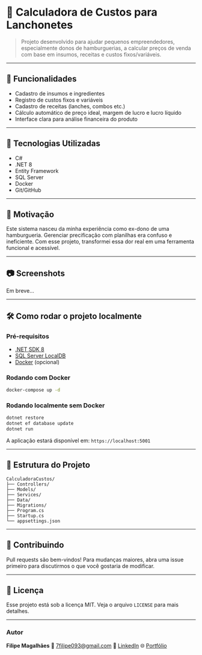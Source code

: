 # 🧮 Calculadora de Custos para Lanchonetes

> Projeto desenvolvido para ajudar pequenos empreendedores, especialmente donos de hamburguerias, a calcular preços de venda com base em insumos, receitas e custos fixos/variáveis.

---

## 📌 Funcionalidades

* Cadastro de insumos e ingredientes
* Registro de custos fixos e variáveis
* Cadastro de receitas (lanches, combos etc.)
* Cálculo automático de preço ideal, margem de lucro e lucro líquido
* Interface clara para análise financeira do produto

---

## 🚀 Tecnologias Utilizadas

* C#
* .NET 8
* Entity Framework
* SQL Server
* Docker
* Git/GitHub

---

## 🧠 Motivação

Este sistema nasceu da minha experiência como ex-dono de uma hamburgueria. Gerenciar precificação com planilhas era confuso e ineficiente. Com esse projeto, transformei essa dor real em uma ferramenta funcional e acessível.

---

## 📷 Screenshots

Em breve...

---

## 🛠️ Como rodar o projeto localmente

### Pré-requisitos

* [.NET SDK 8](https://dotnet.microsoft.com/en-us/download)
* [SQL Server LocalDB](https://docs.microsoft.com/pt-br/sql/database-engine/configure-windows/sql-server-express-localdb)
* [Docker](https://www.docker.com/) (opcional)

### Rodando com Docker

```bash
docker-compose up -d
```

### Rodando localmente sem Docker

```bash
dotnet restore
dotnet ef database update
dotnet run
```

A aplicação estará disponível em: `https://localhost:5001`

---

## 📁 Estrutura do Projeto

```
CalculadoraCustos/
├── Controllers/
├── Models/
├── Services/
├── Data/
├── Migrations/
├── Program.cs
├── Startup.cs
└── appsettings.json
```

---

## 🤝 Contribuindo

Pull requests são bem-vindos! Para mudanças maiores, abra uma issue primeiro para discutirmos o que você gostaria de modificar.

---

## 📄 Licença

Esse projeto está sob a licença MIT. Veja o arquivo `LICENSE` para mais detalhes.

---

### Autor

**Filipe Magalhães**
📧 [7filipe093@gmail.com](mailto:7filipe093@gmail.com)
🔗 [LinkedIn](https://www.linkedin.com/in/filipemagalhaesdev/)
🌐 [Portfólio](https://portfolio-filipe-magalhaes-dev.onrender.com)
